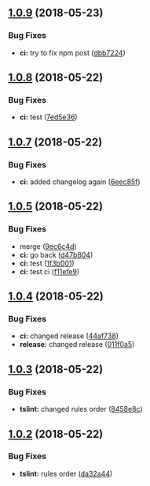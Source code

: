 <a name="1.0.9"></a>
## [1.0.9](https://github.com/ngxrb/rules/compare/v1.0.8...v1.0.9) (2018-05-23)


### Bug Fixes

* **ci:** try to fix npm post ([dbb7224](https://github.com/ngxrb/rules/commit/dbb7224))

<a name="1.0.8"></a>
## [1.0.8](https://github.com/ngxrb/rules/compare/v1.0.7...v1.0.8) (2018-05-22)


### Bug Fixes

* **ci:** test ([7ed5e36](https://github.com/ngxrb/rules/commit/7ed5e36))

<a name="1.0.7"></a>
## [1.0.7](https://github.com/ngxrb/rules/compare/v1.0.6...v1.0.7) (2018-05-22)


### Bug Fixes

* **ci:** added changelog again ([6eec85f](https://github.com/ngxrb/rules/commit/6eec85f))

<a name="1.0.5"></a>
## [1.0.5](https://github.com/ngxrb/rules/compare/v1.0.4...v1.0.5) (2018-05-22)


### Bug Fixes

* merge ([9ec6c4d](https://github.com/ngxrb/rules/commit/9ec6c4d))
* **ci:** go back ([d47b804](https://github.com/ngxrb/rules/commit/d47b804))
* **ci:** test ([1f3b001](https://github.com/ngxrb/rules/commit/1f3b001))
* **ci:** test ci ([f11efe9](https://github.com/ngxrb/rules/commit/f11efe9))

<a name="1.0.4"></a>
## [1.0.4](https://github.com/ngxrb/rules/compare/v1.0.3...v1.0.4) (2018-05-22)


### Bug Fixes

* **ci:** changed release ([44af738](https://github.com/ngxrb/rules/commit/44af738))
* **release:** changed release ([011f0a5](https://github.com/ngxrb/rules/commit/011f0a5))

<a name="1.0.3"></a>
## [1.0.3](https://github.com/ngxrb/rules/compare/v1.0.2...v1.0.3) (2018-05-22)


### Bug Fixes

* **tslint:** changed rules order ([8458e8c](https://github.com/ngxrb/rules/commit/8458e8c))

<a name="1.0.2"></a>
## [1.0.2](https://github.com/ngxrb/rules/compare/v1.0.1...v1.0.2) (2018-05-22)


### Bug Fixes

* **tslint:** rules order ([da32a44](https://github.com/ngxrb/rules/commit/da32a44))
